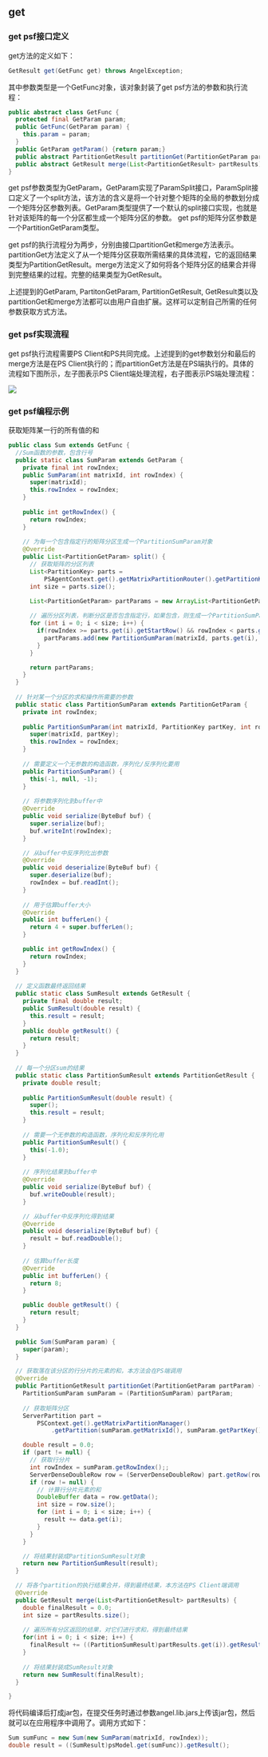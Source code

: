 ## get
### **get psf接口定义**
get方法的定义如下：

```Java
GetResult get(GetFunc get) throws AngelException;
```
其中参数类型是一个GetFunc对象，该对象封装了get psf方法的参数和执行流程：
```Java
public abstract class GetFunc {
  protected final GetParam param;
  public GetFunc(GetParam param) {
    this.param = param;
  }
  public GetParam getParam() {return param;}
  public abstract PartitionGetResult partitionGet(PartitionGetParam partParam);
  public abstract GetResult merge(List<PartitionGetResult> partResults);
}

``` 
get psf参数类型为GetParam，GetParam实现了ParamSplit接口，ParamSplit接口定义了一个split方法，该方法的含义是将一个针对整个矩阵的全局的参数划分成一个矩阵分区参数列表。GetParam类型提供了一个默认的split接口实现，也就是针对该矩阵的每一个分区都生成一个矩阵分区的参数。 get psf的矩阵分区参数是一个PartitionGetParam类型。

get psf的执行流程分为两步，分别由接口partitionGet和merge方法表示。partitionGet方法定义了从一个矩阵分区获取所需结果的具体流程，它的返回结果类型为PartitionGetResult。merge方法定义了如何将各个矩阵分区的结果合并得到完整结果的过程。完整的结果类型为GetResult。

上述提到的GetParam, PartitonGetParam, PartitionGetResult, GetResult类以及partitionGet和merge方法都可以由用户自由扩展。这样可以定制自己所需的任何参数获取方式方法。

### **get psf实现流程**
get psf执行流程需要PS Client和PS共同完成。上述提到的get参数划分和最后的merge方法是在PS Client执行的；而partitionGet方法是在PS端执行的。具体的流程如下图所示，左子图表示PS Client端处理流程，右子图表示PS端处理流程：

![][1]

### **get psf编程示例**
获取矩阵某一行的所有值的和
```Java
public class Sum extends GetFunc {
  //Sum函数的参数，包含行号
  public static class SumParam extends GetParam {
    private final int rowIndex;
    public SumParam(int matrixId, int rowIndex) {
      super(matrixId);
      this.rowIndex = rowIndex;
    }
    
    public int getRowIndex() {
      return rowIndex;
    }
    
    // 为每一个包含指定行的矩阵分区生成一个PartitionSumParam对象
    @Override
    public List<PartitionGetParam> split() {
      // 获取矩阵的分区列表
      List<PartitionKey> parts =
          PSAgentContext.get().getMatrixPartitionRouter().getPartitionKeyList(matrixId);
      int size = parts.size();

      List<PartitionGetParam> partParams = new ArrayList<PartitionGetParam>(size);
      
      // 遍历分区列表，判断分区是否包含指定行，如果包含，则生成一个PartitionSumParam对象
      for (int i = 0; i < size; i++) {
        if(rowIndex >= parts.get(i).getStartRow() && rowIndex < parts.get(i).getEndRow()) {
          partParams.add(new PartitionSumParam(matrixId, parts.get(i), rowIndex));
        }   
      }

      return partParams;
    }    
  }
  
  // 针对某一个分区的求和操作所需要的参数
  public static class PartitionSumParam extends PartitionGetParam {
    private int rowIndex;
    
    public PartitionSumParam(int matrixId, PartitionKey partKey, int rowIndex) {
      super(matrixId, partKey);
      this.rowIndex = rowIndex;
    }
    
    // 需要定义一个无参数的构造函数，序列化/反序列化要用
    public PartitionSumParam() {
      this(-1, null, -1);
    }
    
    // 将参数序列化到buffer中
    @Override
    public void serialize(ByteBuf buf) {
      super.serialize(buf);
      buf.writeInt(rowIndex);
    }

    // 从buffer中反序列化出参数
    @Override
    public void deserialize(ByteBuf buf) {
      super.deserialize(buf);
      rowIndex = buf.readInt();
    }
    
    // 用于估算buffer大小
    @Override
    public int bufferLen() {
      return 4 + super.bufferLen();
    }

    public int getRowIndex() {
      return rowIndex;
    }
  }
  
  // 定义函数最终返回结果
  public static class SumResult extends GetResult {
    private final double result;
    public SumResult(double result) {
      this.result = result;
    }
    public double getResult() {
      return result;
    }
  }
  
  // 每一个分区sum的结果
  public static class PartitionSumResult extends PartitionGetResult {
    private double result;
    
    public PartitionSumResult(double result) {
      super();
      this.result = result;
    }
    
    // 需要一个无参数的构造函数，序列化和反序列化用
    public PartitionSumResult() {
      this(-1.0);
    }
    
    // 序列化结果到buffer中
    @Override
    public void serialize(ByteBuf buf) {
      buf.writeDouble(result);
    }

    // 从buffer中反序列化得到结果
    @Override
    public void deserialize(ByteBuf buf) {
      result = buf.readDouble();
    }
 
    // 估算buffer长度
    @Override
    public int bufferLen() {
      return 8;
    }

    public double getResult() {
      return result;
    }
  }

  public Sum(SumParam param) {
    super(param);
  }

  // 获取落在该分区的行分片的元素的和，本方法会在PS端调用
  @Override
  public PartitionGetResult partitionGet(PartitionGetParam partParam) {
    PartitionSumParam sumParam = (PartitionSumParam) partParam;
    
    // 获取矩阵分区
    ServerPartition part =
        PSContext.get().getMatrixPartitionManager()
            .getPartition(sumParam.getMatrixId(), sumParam.getPartKey().getPartitionId());

    double result = 0.0;
    if (part != null) {
      // 获取行分片
      int rowIndex = sumParam.getRowIndex();;
      ServerDenseDoubleRow row = (ServerDenseDoubleRow) part.getRow(rowIndex);
      if (row != null) {
        // 计算行分片元素的和
        DoubleBuffer data = row.getData();
        int size = row.size();
        for (int i = 0; i < size; i++) {
          result += data.get(i);
        }
      }
    }

    // 将结果封装成PartitionSumResult对象
    return new PartitionSumResult(result);
  }

  // 将各个partition的执行结果合并，得到最终结果，本方法在PS Client端调用
  @Override
  public GetResult merge(List<PartitionGetResult> partResults) {
    double finalResult = 0.0;
    int size = partResults.size();
   
    // 遍历所有分区返回的结果，对它们进行求和，得到最终结果
    for(int i = 0; i < size; i++) {
      finalResult += ((PartitionSumResult)partResults.get(i)).getResult();
    }
    
    // 将结果封装成SumResult对象
    return new SumResult(finalResult);
  }

}
```

将代码编译后打成jar包，在提交任务时通过参数angel.lib.jars上传该jar包，然后就可以在应用程序中调用了。调用方式如下：
```Java
Sum sumFunc = new Sum(new SumParam(matrixId, rowIndex));
double result = ((SumResult)psModel.get(sumFunc)).getResult();
```


  [1]: ../img/psf_get.png